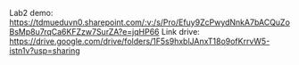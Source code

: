 Lab2 demo: 
https://tdmueduvn0.sharepoint.com/:v:/s/Pro/Efuy9ZcPwydNnkA7bACQuZoBsMp8u7rqCa6KFZzw7SurZA?e=jqHP66
Link drive: 
https://drive.google.com/drive/folders/1F5s9hxblJAnxT18o9ofKrrvW5-istn1v?usp=sharing

